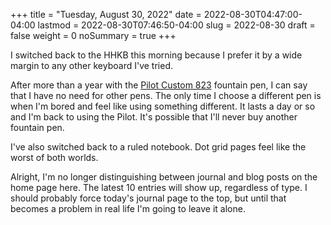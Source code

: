 +++
title = "Tuesday, August 30, 2022"
date = 2022-08-30T04:47:00-04:00
lastmod = 2022-08-30T07:46:50-04:00
slug = 2022-08-30
draft = false
weight = 0
noSummary = true
+++

I switched back to the HHKB this morning because I prefer it by a wide margin to any other keyboard I've tried.

After more than a year with the [Pilot Custom 823](https://baty.net/2021/pilot-custom-823-fountain-pen/) fountain pen, I can say that I have no need for other pens. The only time I choose a different pen is when I'm bored and feel like using something different. It lasts a day or so and I'm back to using the Pilot. It's possible that I'll never buy another fountain pen.

I've also switched back to a ruled notebook. Dot grid pages feel like the worst of both worlds.

Alright, I'm no longer distinguishing between journal and blog posts on the home page here. The latest 10 entries will show up, regardless of type. I should probably force today's journal page to the top, but until that becomes a problem in real life I'm going to leave it alone.

[//]: # "Exported with love from a post written in Org mode"
[//]: # "- https://github.com/kaushalmodi/ox-hugo"
